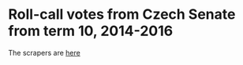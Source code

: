 # Roll-call votes from Czech Senate from term 10, 2014-2016

The scrapers are [here](https://github.com/michalskop/scraper-senat.cz)